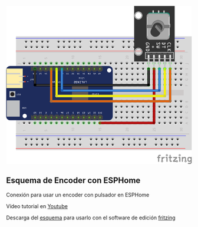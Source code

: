 ![Esquema](esquema.png)

## Esquema de Encoder con ESPHome

Conexión para usar un encoder con pulsador en ESPHome


Vídeo tutorial en [Youtube](https://youtu.be/v18CMw6Tfx0)

Descarga del [esquema](esquema.fzz) para usarlo con el software de edición [fritzing](https://fritzing.org/)

